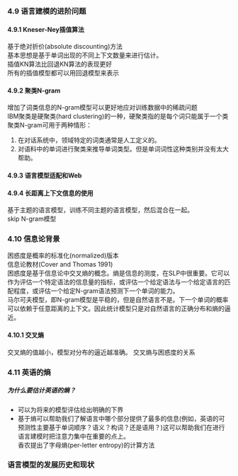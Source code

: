 ### 4.9 语言建模的进阶问题
#### 4.9.1 Kneser-Ney插值算法
基于绝对折价(absolute discounting)方法  
基本思想是基于单词出现的不同上下文数量来进行估计。  
插值KN算法比回退KN算法的表现更好  
所有的插值模型都可以用回退模型来表示  
#### 4.9.2 聚类N-gram
增加了词类信息的N-gram模型可以更好地应对训练数据中的稀疏问题  
IBM聚类是硬聚类(hard clustering)的一种，硬聚类指的是每个词只能属于一个类  
聚类N-gram可用于两种情形：   
1. 在对话系统中，领域特定的词类通常是人工定义的。
2. 对语料中的单词进行聚类来推导单词类型。但是单词词性这种类别并没有太大帮助。

#### 4.9.3 语言模型适配和Web
#### 4.9.4 长距离上下文信息的使用
基于主题的语言模型，训练不同主题的语言模型，然后混合在一起。  
skip N-gram模型
### 4.10 信息论背景
困惑度是概率的标准化(normalized)版本  
信息论教材(Cover and Thomas 1991)  
困惑度是基于信息论中交叉熵的概念。熵是信息的测度，在SLP中很重要。它可以作为评估一个特定语法的信息量的指标，或评估一个给定语法与一个给定语言的匹配程度，或评估一个给定N-gram语法预测下一个单词的能力。  
马尔可夫模型，即N-gram模型是平稳的，但是自然语言不是。下一个单词的概率可以依赖于任意距离的上下文。因此统计模型只是对自然语言的正确分布和熵的逼近。
#### 4.10.1 交叉熵
交叉熵的值越小，模型对分布的逼近越准确。
交叉熵与困惑度的关系
### 4.11 英语的熵
##### 为什么要估计英语的熵？
* 可以为将来的模型评估给出明确的下界
* 基于熵可以帮助我们了解语言中哪个部分提供了最多的信息(例如，英语的可预测性主要基于单词顺序？语义？构词？还是语用？)这可以帮助我们在进行语言建模时把注意力集中在重要的点上。   
香农提出了字母熵(per-letter entropy)的计算方法
### 语言模型的发展历史和现状
